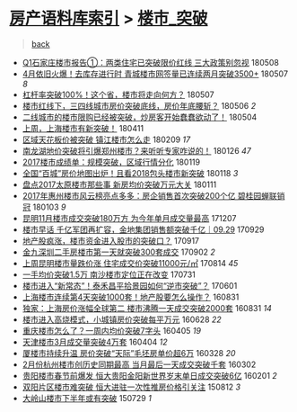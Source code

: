 [房产语料库索引](../../README.md)  > [楼市_突破](楼市_突破.md)
====
> [back](../README.md)

- [Q1石家庄楼市报告①：两类住宅已突破限价红线 三大政策别忽视](http://jkwz.applinzi.com/ittc/7100667671727309830.html#Q1%E7%9F%B3%E5%AE%B6%E5%BA%84%E6%A5%BC%E5%B8%82%E6%8A%A5%E5%91%8A%E2%91%A0%EF%BC%9A%E4%B8%A4%E7%B1%BB%E4%BD%8F%E5%AE%85%E5%B7%B2%E7%AA%81%E7%A0%B4%E9%99%90%E4%BB%B7%E7%BA%A2%E7%BA%BF+%E4%B8%89%E5%A4%A7%E6%94%BF%E7%AD%96%E5%88%AB%E5%BF%BD%E8%A7%86) 180508  
- [4月依旧火爆！去库存进行时 青城楼市网签量已连续两月突破3500+](http://jkwz.applinzi.com/ittc/7100299048642937873.html#4%E6%9C%88%E4%BE%9D%E6%97%A7%E7%81%AB%E7%88%86%EF%BC%81%E5%8E%BB%E5%BA%93%E5%AD%98%E8%BF%9B%E8%A1%8C%E6%97%B6+%E9%9D%92%E5%9F%8E%E6%A5%BC%E5%B8%82%E7%BD%91%E7%AD%BE%E9%87%8F%E5%B7%B2%E8%BF%9E%E7%BB%AD%E4%B8%A4%E6%9C%88%E7%AA%81%E7%A0%B43500%2B) 180507 *8* 
- [杠杆率突破100%！这个省，楼市将走向何方？](http://jkwz.applinzi.com/ittc/7100292862073897991.html#%E6%9D%A0%E6%9D%86%E7%8E%87%E7%AA%81%E7%A0%B4100%25%EF%BC%81%E8%BF%99%E4%B8%AA%E7%9C%81%EF%BC%8C%E6%A5%BC%E5%B8%82%E5%B0%86%E8%B5%B0%E5%90%91%E4%BD%95%E6%96%B9%EF%BC%9F) 180507  
- [楼市红线下，三四线城市房价突破底线，房价年底腰斩？](http://jkwz.applinzi.com/ittc/7100147415732716561.html#%E6%A5%BC%E5%B8%82%E7%BA%A2%E7%BA%BF%E4%B8%8B%EF%BC%8C%E4%B8%89%E5%9B%9B%E7%BA%BF%E5%9F%8E%E5%B8%82%E6%88%BF%E4%BB%B7%E7%AA%81%E7%A0%B4%E5%BA%95%E7%BA%BF%EF%BC%8C%E6%88%BF%E4%BB%B7%E5%B9%B4%E5%BA%95%E8%85%B0%E6%96%A9%EF%BC%9F) 180506 *2* 
- [二线城市的楼市限购已经被突破，炒房客开始蠢蠢欲动了！](http://jkwz.applinzi.com/ittc/7099327477128365063.html#%E4%BA%8C%E7%BA%BF%E5%9F%8E%E5%B8%82%E7%9A%84%E6%A5%BC%E5%B8%82%E9%99%90%E8%B4%AD%E5%B7%B2%E7%BB%8F%E8%A2%AB%E7%AA%81%E7%A0%B4%EF%BC%8C%E7%82%92%E6%88%BF%E5%AE%A2%E5%BC%80%E5%A7%8B%E8%A0%A2%E8%A0%A2%E6%AC%B2%E5%8A%A8%E4%BA%86%EF%BC%81) 180504  
- [上周，上海楼市有新突破！](http://jkwz.applinzi.com/ittc/7090750923196597259.html#%E4%B8%8A%E5%91%A8%EF%BC%8C%E4%B8%8A%E6%B5%B7%E6%A5%BC%E5%B8%82%E6%9C%89%E6%96%B0%E7%AA%81%E7%A0%B4%EF%BC%81) 180411  
- [区域天花板价被突破 镇江楼市怎么走](http://jkwz.applinzi.com/ittc/7068018556988294151.html#%E5%8C%BA%E5%9F%9F%E5%A4%A9%E8%8A%B1%E6%9D%BF%E4%BB%B7%E8%A2%AB%E7%AA%81%E7%A0%B4+%E9%95%87%E6%B1%9F%E6%A5%BC%E5%B8%82%E6%80%8E%E4%B9%88%E8%B5%B0) 180209 *17* 
- [南龙湖地价突破将引爆郑州楼市？来听听专家咋说的！](http://jkwz.applinzi.com/ittc/7062474820183147526.html#%E5%8D%97%E9%BE%99%E6%B9%96%E5%9C%B0%E4%BB%B7%E7%AA%81%E7%A0%B4%E5%B0%86%E5%BC%95%E7%88%86%E9%83%91%E5%B7%9E%E6%A5%BC%E5%B8%82%EF%BC%9F%E6%9D%A5%E5%90%AC%E5%90%AC%E4%B8%93%E5%AE%B6%E5%92%8B%E8%AF%B4%E7%9A%84%EF%BC%81) 180126 *47* 
- [2017楼市成绩单：规模突破，区域行情分化](http://jkwz.applinzi.com/ittc/7060275294730978321.html#2017%E6%A5%BC%E5%B8%82%E6%88%90%E7%BB%A9%E5%8D%95%EF%BC%9A%E8%A7%84%E6%A8%A1%E7%AA%81%E7%A0%B4%EF%BC%8C%E5%8C%BA%E5%9F%9F%E8%A1%8C%E6%83%85%E5%88%86%E5%8C%96) 180119  
- [全国“百城”房价地图出炉！且看2018包头楼市新突破](http://jkwz.applinzi.com/ittc/7059870119977550855.html#%E5%85%A8%E5%9B%BD%E2%80%9C%E7%99%BE%E5%9F%8E%E2%80%9D%E6%88%BF%E4%BB%B7%E5%9C%B0%E5%9B%BE%E5%87%BA%E7%82%89%EF%BC%81%E4%B8%94%E7%9C%8B2018%E5%8C%85%E5%A4%B4%E6%A5%BC%E5%B8%82%E6%96%B0%E7%AA%81%E7%A0%B4) 180118 *3* 
- [盘点2017太原楼市那些事 新房均价突破万元大关](http://jkwz.applinzi.com/ittc/7057231379333383178.html#%E7%9B%98%E7%82%B92017%E5%A4%AA%E5%8E%9F%E6%A5%BC%E5%B8%82%E9%82%A3%E4%BA%9B%E4%BA%8B+%E6%96%B0%E6%88%BF%E5%9D%87%E4%BB%B7%E7%AA%81%E7%A0%B4%E4%B8%87%E5%85%83%E5%A4%A7%E5%85%B3) 180111  
- [2017年惠州楼市风云榜亮点多多：房企销售首次突破200个亿 碧桂园蝉联销冠](http://jkwz.applinzi.com/ittc/7054400338000348167.html#2017%E5%B9%B4%E6%83%A0%E5%B7%9E%E6%A5%BC%E5%B8%82%E9%A3%8E%E4%BA%91%E6%A6%9C%E4%BA%AE%E7%82%B9%E5%A4%9A%E5%A4%9A%EF%BC%9A%E6%88%BF%E4%BC%81%E9%94%80%E5%94%AE%E9%A6%96%E6%AC%A1%E7%AA%81%E7%A0%B4200%E4%B8%AA%E4%BA%BF+%E7%A2%A7%E6%A1%82%E5%9B%AD%E8%9D%89%E8%81%94%E9%94%80%E5%86%A0) 180103 *9* 
- [昆明11月楼市成交突破180万方 为今年单月成交量最高](http://jkwz.applinzi.com/ittc/7044412761944097808.html#%E6%98%86%E6%98%8E11%E6%9C%88%E6%A5%BC%E5%B8%82%E6%88%90%E4%BA%A4%E7%AA%81%E7%A0%B4180%E4%B8%87%E6%96%B9+%E4%B8%BA%E4%BB%8A%E5%B9%B4%E5%8D%95%E6%9C%88%E6%88%90%E4%BA%A4%E9%87%8F%E6%9C%80%E9%AB%98) 171207  
- [楼市早话 千亿军团再扩容，金地集团销售额突破千亿｜09.29](http://jkwz.applinzi.com/ittc/7018673338128532497.html#%E6%A5%BC%E5%B8%82%E6%97%A9%E8%AF%9D+%E5%8D%83%E4%BA%BF%E5%86%9B%E5%9B%A2%E5%86%8D%E6%89%A9%E5%AE%B9%EF%BC%8C%E9%87%91%E5%9C%B0%E9%9B%86%E5%9B%A2%E9%94%80%E5%94%AE%E9%A2%9D%E7%AA%81%E7%A0%B4%E5%8D%83%E4%BA%BF%EF%BD%9C09.29) 170929  
- [地产股疯涨，楼市资金进入股市的突破口？](http://jkwz.applinzi.com/ittc/7014414848996410385.html#%E5%9C%B0%E4%BA%A7%E8%82%A1%E7%96%AF%E6%B6%A8%EF%BC%8C%E6%A5%BC%E5%B8%82%E8%B5%84%E9%87%91%E8%BF%9B%E5%85%A5%E8%82%A1%E5%B8%82%E7%9A%84%E7%AA%81%E7%A0%B4%E5%8F%A3%EF%BC%9F) 170917  
- [金九深圳二手房楼市第一天就突破300套成交](http://jkwz.applinzi.com/ittc/7008653805556859920.html#%E9%87%91%E4%B9%9D%E6%B7%B1%E5%9C%B3%E4%BA%8C%E6%89%8B%E6%88%BF%E6%A5%BC%E5%B8%82%E7%AC%AC%E4%B8%80%E5%A4%A9%E5%B0%B1%E7%AA%81%E7%A0%B4300%E5%A5%97%E6%88%90%E4%BA%A4) 170902 *2* 
- [上周昆明楼市量跌价涨 住宅成交价突破11000元/㎡](http://jkwz.applinzi.com/ittc/7001715805967090704.html#%E4%B8%8A%E5%91%A8%E6%98%86%E6%98%8E%E6%A5%BC%E5%B8%82%E9%87%8F%E8%B7%8C%E4%BB%B7%E6%B6%A8+%E4%BD%8F%E5%AE%85%E6%88%90%E4%BA%A4%E4%BB%B7%E7%AA%81%E7%A0%B411000%E5%85%83%2F%E3%8E%A1) 170814 *45* 
- [一手均价突破1.5万 南沙楼市定位正在改变](http://jkwz.applinzi.com/ittc/6996511512167187472.html#%E4%B8%80%E6%89%8B%E5%9D%87%E4%BB%B7%E7%AA%81%E7%A0%B41.5%E4%B8%87+%E5%8D%97%E6%B2%99%E6%A5%BC%E5%B8%82%E5%AE%9A%E4%BD%8D%E6%AD%A3%E5%9C%A8%E6%94%B9%E5%8F%98) 170731  
- [楼市进入“新常态”！泰禾昌平拾景园如何“逆市突破”？](http://jkwz.applinzi.com/ittc/6974119840892584964.html#%E6%A5%BC%E5%B8%82%E8%BF%9B%E5%85%A5%E2%80%9C%E6%96%B0%E5%B8%B8%E6%80%81%E2%80%9D%EF%BC%81%E6%B3%B0%E7%A6%BE%E6%98%8C%E5%B9%B3%E6%8B%BE%E6%99%AF%E5%9B%AD%E5%A6%82%E4%BD%95%E2%80%9C%E9%80%86%E5%B8%82%E7%AA%81%E7%A0%B4%E2%80%9D%EF%BC%9F) 170601  
- [上海楼市连续第4天突破1000套！地产股要怎么操作？](http://jkwz.applinzi.com/ittc/6872589119384978437.html#%E4%B8%8A%E6%B5%B7%E6%A5%BC%E5%B8%82%E8%BF%9E%E7%BB%AD%E7%AC%AC4%E5%A4%A9%E7%AA%81%E7%A0%B41000%E5%A5%97%EF%BC%81%E5%9C%B0%E4%BA%A7%E8%82%A1%E8%A6%81%E6%80%8E%E4%B9%88%E6%93%8D%E4%BD%9C%EF%BC%9F) 160831  
- [独家：上海房价涨幅全球第二 楼市沸腾一天成交突破2000套](http://jkwz.applinzi.com/ittc/6872516064671433732.html#%E7%8B%AC%E5%AE%B6%EF%BC%9A%E4%B8%8A%E6%B5%B7%E6%88%BF%E4%BB%B7%E6%B6%A8%E5%B9%85%E5%85%A8%E7%90%83%E7%AC%AC%E4%BA%8C+%E6%A5%BC%E5%B8%82%E6%B2%B8%E8%85%BE%E4%B8%80%E5%A4%A9%E6%88%90%E4%BA%A4%E7%AA%81%E7%A0%B42000%E5%A5%97) 160831 *14* 
- [楼市进入高烧模式，小城镇房价突破每平万元](http://jkwz.applinzi.com/ittc/6848697282635236356.html#%E6%A5%BC%E5%B8%82%E8%BF%9B%E5%85%A5%E9%AB%98%E7%83%A7%E6%A8%A1%E5%BC%8F%EF%BC%8C%E5%B0%8F%E5%9F%8E%E9%95%87%E6%88%BF%E4%BB%B7%E7%AA%81%E7%A0%B4%E6%AF%8F%E5%B9%B3%E4%B8%87%E5%85%83) 160628 *22* 
- [重庆楼市怎么了？一周内均价突破7字头](http://jkwz.applinzi.com/ittc/6817656256483296260.html#%E9%87%8D%E5%BA%86%E6%A5%BC%E5%B8%82%E6%80%8E%E4%B9%88%E4%BA%86%EF%BC%9F%E4%B8%80%E5%91%A8%E5%86%85%E5%9D%87%E4%BB%B7%E7%AA%81%E7%A0%B47%E5%AD%97%E5%A4%B4) 160405 *19* 
- [天津楼市3月成交量突破4万套](http://jkwz.applinzi.com/ittc/6817216175662433284.html#%E5%A4%A9%E6%B4%A5%E6%A5%BC%E5%B8%823%E6%9C%88%E6%88%90%E4%BA%A4%E9%87%8F%E7%AA%81%E7%A0%B44%E4%B8%87%E5%A5%97) 160404 *12* 
- [厦楼市持续升温 房价突破“天际”毛坯房单价超6万](http://jkwz.applinzi.com/ittc/6814743552760235012.html#%E5%8E%A6%E6%A5%BC%E5%B8%82%E6%8C%81%E7%BB%AD%E5%8D%87%E6%B8%A9+%E6%88%BF%E4%BB%B7%E7%AA%81%E7%A0%B4%E2%80%9C%E5%A4%A9%E9%99%85%E2%80%9D%E6%AF%9B%E5%9D%AF%E6%88%BF%E5%8D%95%E4%BB%B7%E8%B6%856%E4%B8%87) 160328 *20* 
- [2月份杭州楼市创历史同期最高  当月最后一天成交突破千套](http://jkwz.applinzi.com/ittc/6805035077939495941.html#2%E6%9C%88%E4%BB%BD%E6%9D%AD%E5%B7%9E%E6%A5%BC%E5%B8%82%E5%88%9B%E5%8E%86%E5%8F%B2%E5%90%8C%E6%9C%9F%E6%9C%80%E9%AB%98++%E5%BD%93%E6%9C%88%E6%9C%80%E5%90%8E%E4%B8%80%E5%A4%A9%E6%88%90%E4%BA%A4%E7%AA%81%E7%A0%B4%E5%8D%83%E5%A5%97) 160302  
- [贵阳楼市春节前爆发  恒大贵阳金阳新世界岁末单日成交突破6亿](http://jkwz.applinzi.com/ittc/6793896658450514949.html#%E8%B4%B5%E9%98%B3%E6%A5%BC%E5%B8%82%E6%98%A5%E8%8A%82%E5%89%8D%E7%88%86%E5%8F%91++%E6%81%92%E5%A4%A7%E8%B4%B5%E9%98%B3%E9%87%91%E9%98%B3%E6%96%B0%E4%B8%96%E7%95%8C%E5%B2%81%E6%9C%AB%E5%8D%95%E6%97%A5%E6%88%90%E4%BA%A4%E7%AA%81%E7%A0%B46%E4%BA%BF) 160201 *2* 
- [双阳片区楼市难突破 恒大进驻一次性推房价格引关注](http://jkwz.applinzi.com/ittc/547650615692467274.html#%E5%8F%8C%E9%98%B3%E7%89%87%E5%8C%BA%E6%A5%BC%E5%B8%82%E9%9A%BE%E7%AA%81%E7%A0%B4+%E6%81%92%E5%A4%A7%E8%BF%9B%E9%A9%BB%E4%B8%80%E6%AC%A1%E6%80%A7%E6%8E%A8%E6%88%BF%E4%BB%B7%E6%A0%BC%E5%BC%95%E5%85%B3%E6%B3%A8) 150812 *3* 
- [大岭山楼市下半年或有突破](http://jkwz.applinzi.com/ittc/547650611432677517.html#%E5%A4%A7%E5%B2%AD%E5%B1%B1%E6%A5%BC%E5%B8%82%E4%B8%8B%E5%8D%8A%E5%B9%B4%E6%88%96%E6%9C%89%E7%AA%81%E7%A0%B4) 150729 *1* 
